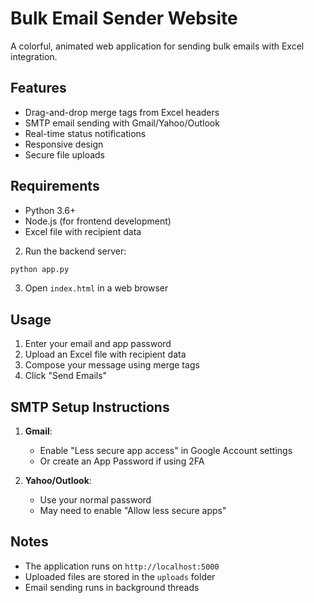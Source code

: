 # Bulk Email Sender Website

A colorful, animated web application for sending bulk emails with Excel integration.

## Features
- Drag-and-drop merge tags from Excel headers
- SMTP email sending with Gmail/Yahoo/Outlook
- Real-time status notifications
- Responsive design
- Secure file uploads

## Requirements
- Python 3.6+
- Node.js (for frontend development)
- Excel file with recipient data


2. Run the backend server:
```bash
python app.py
```

3. Open `index.html` in a web browser

## Usage
1. Enter your email and app password
2. Upload an Excel file with recipient data
3. Compose your message using merge tags
4. Click "Send Emails"

## SMTP Setup Instructions
1. **Gmail**:
   - Enable "Less secure app access" in Google Account settings
   - Or create an App Password if using 2FA

2. **Yahoo/Outlook**:
   - Use your normal password
   - May need to enable "Allow less secure apps"

## Notes
- The application runs on `http://localhost:5000`
- Uploaded files are stored in the `uploads` folder
- Email sending runs in background threads
